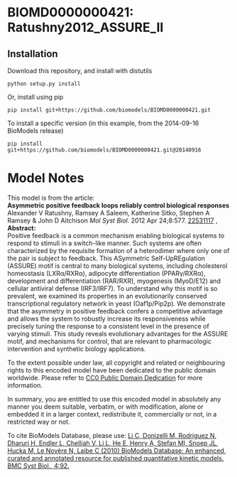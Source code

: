 # BIOMD0000000421: Ratushny2012_ASSURE_II

## Installation

Download this repository, and install with distutils

`python setup.py install`

Or, install using pip

`pip install git+https://github.com/biomodels/BIOMD0000000421.git`

To install a specific version (in this example, from the 2014-09-16 BioModels release)

`pip install git+https://github.com/biomodels/BIOMD0000000421.git@20140916`


# Model Notes


This model is from the article:  
**Asymmetric positive feedback loops reliably control biological responses**   
Alexander V Ratushny, Ramsey A Saleem, Katherine Sitko, Stephen A Ramsey &
John D Aitchison _Mol Syst Biol._ 2012 Apr 24;8:577.
[22531117](http://www.ncbi.nlm.nih.gov/pubmed/22531117) ,  
**Abstract:**   
Positive feedback is a common mechanism enabling biological systems to respond
to stimuli in a switch-like manner. Such systems are often characterized by
the requisite formation of a heterodimer where only one of the pair is subject
to feedback. This ASymmetric Self-UpREgulation (ASSURE) motif is central to
many biological systems, including cholesterol homeostasis (LXRα/RXRα),
adipocyte differentiation (PPARγ/RXRα), development and differentiation
(RAR/RXR), myogenesis (MyoD/E12) and cellular antiviral defense (IRF3/IRF7).
To understand why this motif is so prevalent, we examined its properties in an
evolutionarily conserved transcriptional regulatory network in yeast
(Oaf1p/Pip2p). We demonstrate that the asymmetry in positive feedback confers
a competitive advantage and allows the system to robustly increase its
responsiveness while precisely tuning the response to a consistent level in
the presence of varying stimuli. This study reveals evolutionary advantages
for the ASSURE motif, and mechanisms for control, that are relevant to
pharmacologic intervention and synthetic biology applications.

  

To the extent possible under law, all copyright and related or neighbouring
rights to this encoded model have been dedicated to the public domain
worldwide. Please refer to [CC0 Public Domain
Dedication](http://creativecommons.org/publicdomain/zero/1.0/) for more
information.

In summary, you are entitled to use this encoded model in absolutely any
manner you deem suitable, verbatim, or with modification, alone or embedded it
in a larger context, redistribute it, commercially or not, in a restricted way
or not.

  

To cite BioModels Database, please use: [Li C, Donizelli M, Rodriguez N,
Dharuri H, Endler L, Chelliah V, Li L, He E, Henry A, Stefan MI, Snoep JL,
Hucka M, Le Novère N, Laibe C (2010) BioModels Database: An enhanced, curated
and annotated resource for published quantitative kinetic models. BMC Syst
Biol., 4:92.](http://www.ncbi.nlm.nih.gov/pubmed/20587024)


